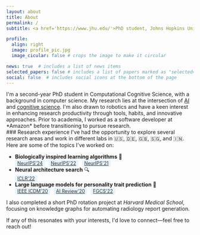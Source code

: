 ```yaml
---
layout: about
title: About
permalink: /
subtitle: <a href='https://www.jhu.edu/'>PhD student, Johns Hopkins University</a>. 

profile:
  align: right
  image: profile_pic.jpg
  image_cicular: false # crops the image to make it circular

news: true  # includes a list of news items
selected_papers: false # includes a list of papers marked as "selected={true}"
social: false  # includes social icons at the bottom of the page
---
```


<style>
.conf-badge {
  background-color: rgba(135, 206, 250, 0.2);
  padding: 2px 6px;
  border-radius: 4px;
  font-size: 0.9em;
  color: #333;
  margin-right: 6px;
}
.badge-container {
  margin-top: 2px;
  margin-left: 20px;
}
</style>

<div class="intro-section">
I'm a second-year PhD student in Computational Cognitive Science, with a background in computer science. My research lies at the intersection of <u>AI</u> and <u>cognitive science</u>. I'm also drawn to robotics and have a keen interest in enhancing research productivity through tools, habits, and innovative approaches. Prior to academia, I worked as a software developer at *Amazon* before transitioning to pursue research.
</div>

<div class="research-section">
### Research experience
I've had the opportunity to explore several research areas and work in different labs in 🇺🇸, 🇩🇪, 🇬🇧, 🇸🇬, and 🇮🇳. Here are some of the topics I've worked on:

- **Biologically inspired learning algorithms** 🧠  
    [<span class="conf-badge">NeurIPS'24</span>](https://yashsmehta.com/plasticity-paper-website/) [<span class="conf-badge">NeurIPS'22</span>](https://papers.nips.cc/paper_files/paper/2022/hash/cf38eb1549024cce4b3d2c1bb87a6c27-Abstract-Conference.html) [<span class="conf-badge">NeurIPS'21</span>](https://arxiv.org/abs/2106.13031)
- **Neural architecture search** 🔍  
    [<span class="conf-badge">ICLR'22</span>](https://arxiv.org/abs/2201.13396)
- **Large language models for personality trait prediction** 🤖  
    [<span class="conf-badge">IEEE ICDM'20</span>](https://ieeexplore.ieee.org/abstract/document/9338428) [<span class="conf-badge">AI Review'20</span>](https://link.springer.com/article/10.1007/s10462-019-09770-z) [<span class="conf-badge">FGCS'22</span>](https://www.sciencedirect.com/science/article/pii/S0167739X22002229)

I also completed a short PhD rotation project at *Harvard Medical School*, focusing on knowledge graphs for automating radiology report generation.

If any of this resonates with your interests, I'd love to connect—feel free to reach out!
</div>

